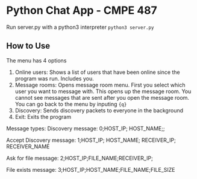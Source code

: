 # Python Chat App - CMPE 487

Run server.py with a python3 interpreter `python3 server.py`

## How to Use

The menu has 4 options
1. Online users: Shows a list of users that have been online since the program was run. Includes you.
7. Message rooms: Opens message room menu. First you select which user you want to message with. This opens up the message room. You cannot see messages that are sent after you open the message room.
You can go back to the menu by inputing `{q}`
93. Discovery: Sends discovery packets to everyone in the background
6. Exit: Exits the program


Message types:
Discovery message:
0;HOST_IP; HOST_NAME;;

Accept Discovery message:
1;HOST_IP; HOST_NAME; RECEIVER_IP; RECEIVER_NAME

Ask for file message:
2;HOST_IP;FILE_NAME;RECEIVER_IP;

File exists message:
3;HOST_IP;HOST_NAME;FILE_NAME;FILE_SIZE